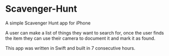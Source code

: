 # Scavenger-Hunt
A simple Scavenger Hunt app for iPhone

A user can make a list of things they want to search for, once the user finds the item they
can use their camera to document it and mark it as found. 

This app was written in Swift and built in 7 consecutive hours.
